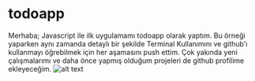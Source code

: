 # todoapp

Merhaba;
Javascript ile ilk uygulamamı todoapp olarak yaptım. Bu örneği yaparken aynı zamanda detaylı bir şekilde Terminal Kullanımını ve github'ı kullanmayı öğrebilmek için her aşamasını push ettim. Çok yakında yeni çalışmalarımı ve  daha önce yapmış olduğum projeleri de github profilime ekleyeceğim. 
![alt text](https://gfycat.com/tiredmindlessbernesemountaindog)
